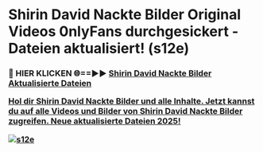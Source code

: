 # Shirin David Nackte Bilder Original Videos 0nlyFans durchgesickert - Dateien aktualisiert! (s12e)

<h3>🔴 HIER KLICKEN 🌐==►► <a href="https://tinyurl.com/h6vf6nb8" rel="nofollow">Shirin David Nackte Bilder Aktualisierte Dateien

Hol dir Shirin David Nackte Bilder und alle Inhalte. Jetzt kannst du auf alle Videos und Bilder von Shirin David Nackte Bilder zugreifen. Neue aktualisierte Dateien 2025!

[![s12e](https://i.imgur.com/sD4kR3V.gif)](https://tinyurl.com/h6vf6nb8)
